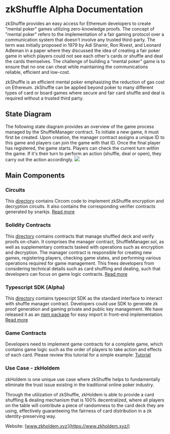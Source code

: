 # zkShuffle Alpha Documentation

zkShuffle provides an easy access for Ethereum developers to create "mental poker" games utilizing zero-knowledge proofs. The concept of "mental poker" refers to the implementation of a fair gaming protocol over a communication system that doesn't involve any trusted third-party. The term was initially proposed in 1979 by Adi Shamir, Ron Rivest, and Leonard Adleman in a paper where they discussed the idea of creating a fair poker game in which players could not see each other's cards or shuffle and deal the cards themselves. The challenge of building a “mental poker” game is to ensure that no one can cheat while maintaining the communications reliable, efficient and low-cost.

zkShuffle is an efficient mental poker emphasizing the reduction of gas cost on Ethereum. zkShuffle can be applied beyond poker to many different types of card or board games where secure and fair card shuffle and deal is required without a trusted third party.

## State Diagram

The following state diagram provides an overview of the game process managed by the ShuffleManager contract. To initiate a new game, it must first be created. Upon creation, the manager contract assigns a unique ID to this game and players can join the game with that ID. Once the final player has registered, the game starts. Players can check the current turn within the game. If it's their turn to perform an action (shuffle, deal or open), they carry out the action accordingly.
![](https://hackmd.io/_uploads/By8S6Xg92.png)

## Main Components

### Circuits

This [directory](https://github.com/manta-network/zkShuffle/tree/main/packages/circuits) contains Circom code to implement zkShuffle encryption and decryption circuits. It also contains the corresponding verifier contracts generated by snarkjs. [Read more](https://github.com/Manta-Network/zkShuffle/tree/main/packages)

### Solidity Contracts

This [directory](https://github.com/manta-network/zkShuffle/tree/main/packages/contracts/contracts/shuffle) contains contracts that manage shuffled deck and verify proofs on-chain. It comprises the manager contract, ShuffleManager.sol, as well as supplementary contracts tasked with operations such as encryption and decryption. The manager contract is responsible for creating new games, registering players, checking game states, and performing various operations required for game management. This frees developers from considering technical details such as card shuffling and dealing, such that developers can focus on game logic contracts. [Read more](/docs/zkShuffle/Circuits/ContractInterface)

### Typescript SDK (Alpha)

This [directory](https://github.com/manta-network/zkShuffle/tree/main/packages/jssdk) contains typescript SDK as the standard interface to interact with shuffle manager contract. Developers could use SDK to generate zk proof generation and gaming private and public key management. We have released it as an [npm package](https://www.npmjs.com/search?q=%40poseidon-zkp) for easy import in front-end implementation. [Read more](/docs/zkShuffle/Circuits/TypescriptSDK)

### Game Contracts

Developers need to implement game contracts for a complete game, which contains game logic such as the order of players to take action and effects of each card. Please review this tutorial for a simple example: [Tutorial](/docs/zkShuffle/Circuits/Tutorial)

### Use Case - zkHoldem

zkHoldem is one unique use case where zkShuffle helps to fundamentally eliminate the trust issue existing in the traditional online poker industry.

Through the utilization of zkShuffle, zkHoldem is able to provide a card shuffling & dealing mechanism that is 100% decentralized, where all players on the table will contribute a piece of randomness to the card deck they are using, effectively guaranteeing the fairness of card distribution in a zk identity-preserving way.

Website: [www.zkholdem.xyz](https://www.zkholdem.xyz/)
